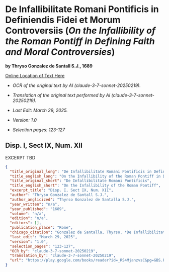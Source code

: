 # De Infallibilitate Romani Pontificis in Definiendis Fidei et Morum Controversiis (*On the Infallibility of the Roman Pontiff in Defining Faith and Moral Controversies*)  

**by Thryso Gonzalez de Santall S.J., 1689**  

[Online Location of Text Here](https://play.google.com/books/reader?id=_RS4MjanzvsC&pg=GBS.PA126&hl=en)  

- *OCR of the original text by AI (claude-3-7-sonnet-20250219).*  

- *Translation of the original text performed by AI (claude-3-7-sonnet-20250219).*  

- *Last Edit: March 29, 2025.*  

- *Version: 1.0*  

- *Selection pages: 123-127*  

## Disp. I, Sect IX, Num. XII

EXCERPT TBD

```json
{
  "title_original_long": "De Infallibilitate Romani Pontificis in Definiendis Fidei et Morum Controversiis",
  "title_english_long": "On the Infallibility of the Roman Pontiff in Defining Faith and Moral Controversies",
  "title_original_short": "De Infallibilitate Romani Pontificis",
  "title_english_short": "On the Infallibility of the Roman Pontiff",
  "excerpt_title": "Disp. I, Sect IX, Num. XII",
  "author": "Thryso Gonzalez de Santall S.J.",
  "author_anglicized": "Thyrso Gonzalez de Santalla S.J.",
  "year_written": "n/a",
  "year_published": "1689",
  "volume": "n/a",
  "edition": "n/a",
  "editors": [],
  "publication_place": "Rome",
  "chicago_citation": "Gonzalez de Santalla, Thyrso. *De Infallibilitate Romani Pontificis in Definiendis Fidei et Morum Controversiis*, Chapter XII, Disputation I, Section IX, XII. Rome, 1689.",
  "last_edit": "March 29, 2025",
  "version": "1.0",
  "selection_pages": "123-127",
  "OCR_by": "claude-3-7-sonnet-20250219",
  "translation_by": "claude-3-7-sonnet-20250219",
  "url": "https://play.google.com/books/reader?id=_RS4MjanzvsC&pg=GBS.PA126&hl=en"
}
```
